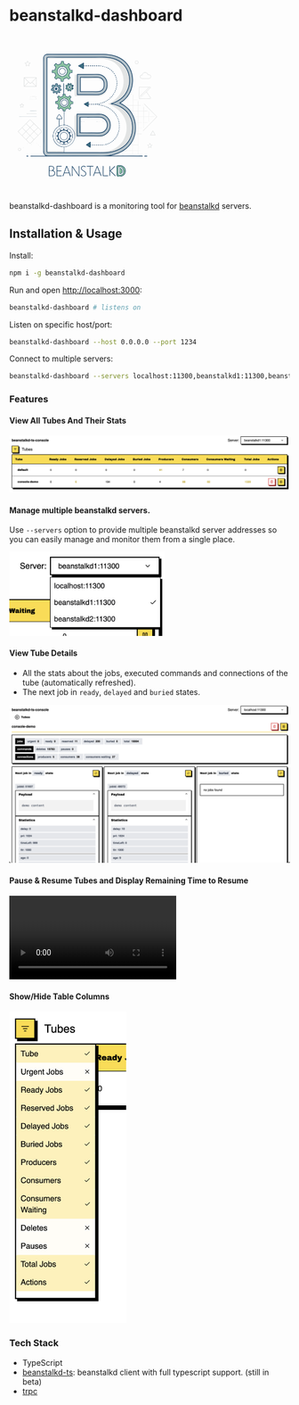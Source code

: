 # beanstalkd-dashboard

<img src="./assets/logo.svg" style="width: 20em;" />


beanstalkd-dashboard is a monitoring tool for [beanstalkd](https://github.com/beanstalkd/beanstalkd) servers.

## Installation & Usage

Install:
```sh
npm i -g beanstalkd-dashboard
```

Run and open [http://localhost:3000](http://localhost:3000):
```sh
beanstalkd-dashboard # listens on
```

Listen on specific host/port:
```sh
beanstalkd-dashboard --host 0.0.0.0 --port 1234
```

Connect to multiple servers:
```sh
beanstalkd-dashboard --servers localhost:11300,beanstalkd1:11300,beanstalkd2:11300
```


### Features

#### View All Tubes And Their Stats

<img src="./assets/beanstalkd-dashboard home.png" style="width: 40em;" />


#### Manage multiple beanstalkd servers.
Use `--servers` option to provide multiple beanstalkd server addresses so you can easily manage and monitor them from a single place.

<img src="./assets/servers.png" style="width: 20em;" />

#### View Tube Details

- All the stats about the jobs, executed commands and connections of the tube (automatically refreshed).
- The next job in `ready`, `delayed` and `buried` states.

<img src="./assets/beanstalkd-dashboard-tube-details.png" />

#### Pause & Resume Tubes and Display Remaining Time to Resume

<video controls src="https://github.com/fatihky/beanstalkd-dashboard/raw/refs/heads/master/assets/beanstalkd-dashboard-pause-resume-tube.mp4"></video>

#### Show/Hide Table Columns
<img src="./assets/beanstalkd-dashboard-show-hide-columns.png" style="width: 15em;" />

### Tech Stack
- TypeScript
- [beanstalkd-ts](https://github.com/fatihky/beanstalkd-ts): beanstalkd client with full typescript support. (still in beta)
- [trpc](https://github.com/trpc/trpc)
